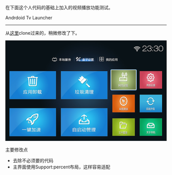 在下面这个人代码的基础上加入的视频播放功能测试。

Andrdoid Tv Launcher

---

从[这里](https://code.csdn.net/rain_butterfly/androidtvlauncher)clone过来的，稍微修改了下。


![Image Preview](device-2015-12-21-100309.png)

主要修改点

* 去除不必须要的代码
* 主界面使用Support:percent布局，这样容易适配 